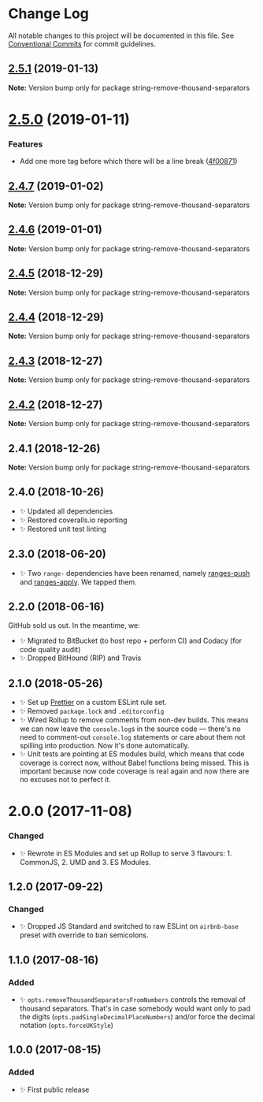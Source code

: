 # Change Log

All notable changes to this project will be documented in this file.
See [Conventional Commits](https://conventionalcommits.org) for commit guidelines.

## [2.5.1](https://bitbucket.org/codsen/codsen/src/master/packages/string-remove-thousand-separators/compare/string-remove-thousand-separators@2.5.0...string-remove-thousand-separators@2.5.1) (2019-01-13)

**Note:** Version bump only for package string-remove-thousand-separators





# [2.5.0](https://bitbucket.org/codsen/codsen/src/master/packages/string-remove-thousand-separators/compare/string-remove-thousand-separators@2.4.7...string-remove-thousand-separators@2.5.0) (2019-01-11)

### Features

- Add one more tag before which there will be a line break ([4f00871](https://bitbucket.org/codsen/codsen/src/master/packages/string-remove-thousand-separators/commits/4f00871))

## [2.4.7](https://bitbucket.org/codsen/codsen/src/master/packages/string-remove-thousand-separators/compare/string-remove-thousand-separators@2.4.6...string-remove-thousand-separators@2.4.7) (2019-01-02)

**Note:** Version bump only for package string-remove-thousand-separators

## [2.4.6](https://bitbucket.org/codsen/codsen/src/master/packages/string-remove-thousand-separators/compare/string-remove-thousand-separators@2.4.5...string-remove-thousand-separators@2.4.6) (2019-01-01)

**Note:** Version bump only for package string-remove-thousand-separators

## [2.4.5](https://bitbucket.org/codsen/codsen/src/master/packages/string-remove-thousand-separators/compare/string-remove-thousand-separators@2.4.4...string-remove-thousand-separators@2.4.5) (2018-12-29)

**Note:** Version bump only for package string-remove-thousand-separators

## [2.4.4](https://bitbucket.org/codsen/codsen/src/master/packages/string-remove-thousand-separators/compare/string-remove-thousand-separators@2.4.3...string-remove-thousand-separators@2.4.4) (2018-12-29)

**Note:** Version bump only for package string-remove-thousand-separators

## [2.4.3](https://bitbucket.org/codsen/codsen/src/master/packages/string-remove-thousand-separators/compare/string-remove-thousand-separators@2.4.2...string-remove-thousand-separators@2.4.3) (2018-12-27)

**Note:** Version bump only for package string-remove-thousand-separators

## [2.4.2](https://bitbucket.org/codsen/codsen/src/master/packages/string-remove-thousand-separators/compare/string-remove-thousand-separators@2.4.1...string-remove-thousand-separators@2.4.2) (2018-12-27)

**Note:** Version bump only for package string-remove-thousand-separators

## 2.4.1 (2018-12-26)

**Note:** Version bump only for package string-remove-thousand-separators

## 2.4.0 (2018-10-26)

- ✨ Updated all dependencies
- ✨ Restored coveralls.io reporting
- ✨ Restored unit test linting

## 2.3.0 (2018-06-20)

- ✨ Two `range-` dependencies have been renamed, namely [ranges-push](https://www.npmjs.com/package/ranges-push) and [ranges-apply](https://www.npmjs.com/package/ranges-apply). We tapped them.

## 2.2.0 (2018-06-16)

GitHub sold us out. In the meantime, we:

- ✨ Migrated to BitBucket (to host repo + perform CI) and Codacy (for code quality audit)
- ✨ Dropped BitHound (RIP) and Travis

## 2.1.0 (2018-05-26)

- ✨ Set up [Prettier](https://prettier.io) on a custom ESLint rule set.
- ✨ Removed `package.lock` and `.editorconfig`
- ✨ Wired Rollup to remove comments from non-dev builds. This means we can now leave the `console.log`s in the source code — there's no need to comment-out `console.log` statements or care about them not spilling into production. Now it's done automatically.
- ✨ Unit tests are pointing at ES modules build, which means that code coverage is correct now, without Babel functions being missed. This is important because now code coverage is real again and now there are no excuses not to perfect it.

# 2.0.0 (2017-11-08)

### Changed

- ✨ Rewrote in ES Modules and set up Rollup to serve 3 flavours: 1. CommonJS, 2. UMD and 3. ES Modules.

## 1.2.0 (2017-09-22)

### Changed

- ✨ Dropped JS Standard and switched to raw ESLint on `airbnb-base` preset with override to ban semicolons.

## 1.1.0 (2017-08-16)

### Added

- ✨ `opts.removeThousandSeparatorsFromNumbers` controls the removal of thousand separators. That's in case somebody would want only to pad the digits (`opts.padSingleDecimalPlaceNumbers`) and/or force the decimal notation (`opts.forceUKStyle`)

## 1.0.0 (2017-08-15)

### Added

- ✨ First public release
